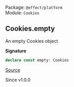 Package: `@effect/platform`<br />
Module: `Cookies`<br />

## Cookies.empty

An empty Cookies object

**Signature**

```ts
declare const empty: Cookies
```

[Source](https://github.com/Effect-TS/effect/tree/main/packages/platform/src/Cookies.ts#L296)

Since v1.0.0